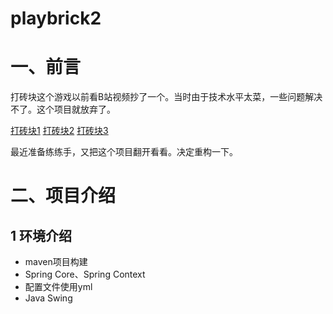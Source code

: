 # playbrick2

# 一、前言
打砖块这个游戏以前看B站视频抄了一个。当时由于技术水平太菜，一些问题解决不了。这个项目就放弃了。

[打砖块1](https://www.jianshu.com/p/44f3ed354728)
[打砖块2](https://www.jianshu.com/p/f13dae3e411a)
[打砖块3](https://www.jianshu.com/p/06a0647f9c1b)

最近准备练练手，又把这个项目翻开看看。决定重构一下。

# 二、项目介绍

## 1 环境介绍
+ maven项目构建
+ Spring Core、Spring Context
+ 配置文件使用yml
+ Java Swing
